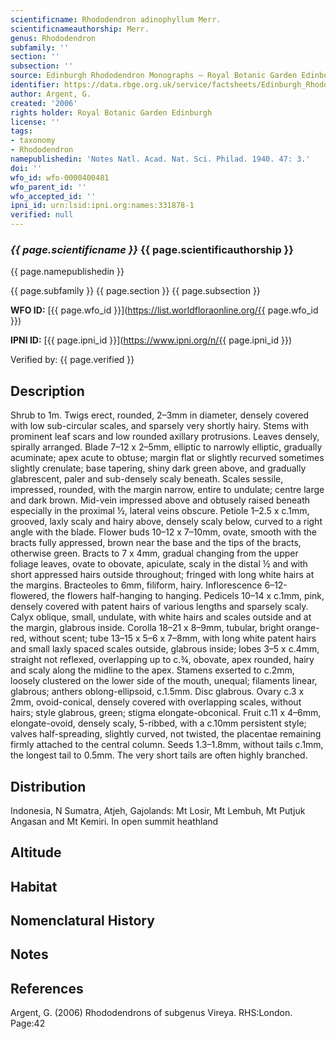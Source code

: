 ```yaml
---
scientificname: Rhododendron adinophyllum Merr.
scientificnameauthorship: Merr.
genus: Rhododendron
subfamily: ''
section: ''
subsection: ''
source: Edinburgh Rhododendron Monographs – Royal Botanic Garden Edinburgh
identifier: https://data.rbge.org.uk/service/factsheets/Edinburgh_Rhododendron_Monographs.xhtml
author: Argent, G.
created: '2006'
rights holder: Royal Botanic Garden Edinburgh
license: ''
tags:
- taxonomy
- Rhododendron
namepublishedin: 'Notes Natl. Acad. Nat. Sci. Philad. 1940. 47: 3.'
doi: ''
wfo_id: wfo-0000400481
wfo_parent_id: ''
wfo_accepted_id: ''
ipni_id: urn:lsid:ipni.org:names:331878-1
verified: null
---
```

### _{{ page.scientificname }}_ {{ page.scientificauthorship }}
 {{ page.namepublishedin }}

{{ page.subfamily }} {{ page.section }} {{ page.subsection }}

**WFO ID:** [{{ page.wfo_id }}](https://list.worldfloraonline.org/{{ page.wfo_id }})

**IPNI ID:** [{{ page.ipni_id }}](https://www.ipni.org/n/{{ page.ipni_id }})

Verified by: {{ page.verified }}



## Description
Shrub to 1m. Twigs erect, rounded, 2–3mm in diameter, densely covered with low sub-circular scales, and sparsely very shortly hairy. Stems with prominent leaf scars and low rounded axillary protrusions. Leaves densely, spirally arranged. Blade 7–12 x 2–5mm, elliptic to narrowly elliptic, gradually acuminate; apex acute to obtuse; margin flat or slightly recurved sometimes slightly crenulate; base tapering, shiny dark green above, and gradually glabrescent, paler and sub-densely scaly beneath. Scales sessile, impressed, rounded, with the margin narrow, entire to undulate; centre large and dark brown. Mid-vein impressed above and obtusely raised beneath especially in the proximal ½, lateral veins obscure. Petiole 1–2.5 x c.1mm, grooved, laxly scaly and hairy above, densely scaly below, curved to a right angle with the blade. Flower buds 10–12 x 7–10mm, ovate, smooth with the bracts fully appressed, brown near the base and the tips of the bracts, otherwise green. Bracts to 7 x 4mm, gradual changing from the upper foliage leaves, ovate to obovate, apiculate, scaly in the distal ½ and with short appressed hairs outside throughout; fringed with long white hairs at the margins. Bracteoles to 6mm, filiform, hairy. Inflorescence 6–12-flowered, the flowers half-hanging to hanging. Pedicels 10–14 x c.1mm, pink, densely covered with patent hairs of various lengths and sparsely scaly. Calyx oblique, small, undulate, with white hairs and scales outside and at the margin, glabrous inside. Corolla 18–21 x 8–9mm, tubular, bright orange-red, without scent; tube 13–15 x 5–6 x 7–8mm, with long white patent hairs and small laxly spaced scales outside, glabrous inside; lobes 3–5 x c.4mm, straight not reflexed, overlapping up to c.¾, obovate, apex rounded, hairy and scaly along the midline to the apex. Stamens exserted to c.2mm, loosely clustered on the lower side of the mouth, unequal; filaments linear, glabrous; anthers oblong-ellipsoid, c.1.5mm. Disc glabrous. Ovary c.3 x 2mm, ovoid-conical, densely covered with overlapping scales, without hairs; style glabrous, green; stigma elongate-obconical. Fruit c.11 x 4–6mm, elongate-ovoid, densely scaly, 5-ribbed, with a c.10mm persistent style; valves half-spreading, slightly curved, not twisted, the placentae remaining firmly attached to the central column. Seeds 1.3–1.8mm, without tails c.1mm, the longest tail to 0.5mm. The very short tails are often highly branched.

## Distribution
Indonesia, N Sumatra, Atjeh, Gajolands: Mt Losir, Mt Lembuh, Mt Putjuk Angasan and Mt Kemiri. In open summit heathland

## Altitude


## Habitat


## Nomenclatural History

                       
## Notes


## References

Argent, G. (2006) Rhododendrons of subgenus Vireya. RHS:London. Page:42
